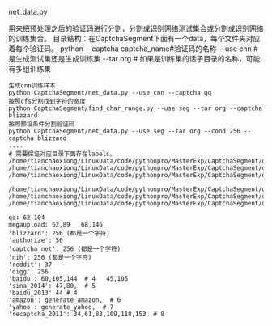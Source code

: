 net_data.py

用来把预处理之后的验证码进行分割，分割成识别网络测试集合或分割成识别网络的训练集合。
目录结构：在CaptchaSegment下面有一个data，每个文件夹对应着每个验证码。
python --captcha captcha_name#验证码的名称
       --use cnn # 是生成测试集还是生成训练集
       --tar org # 如果是训练集的话子目录的名称，可能有多组训练集
```
生成cnn训练样本
python CaptchaSegment/net_data.py --use cnn --captcha qq 
按照cfs分割找到字符的宽度
python CaptchaSegment/find_char_range.py --use seg --tar org --captcha blizzard
按照预设条件分割验证码
python CaptchaSegment/net_data.py --use seg --tar org --cond 256 --captcha blizzard 
....
# 需要保证对应目录下面存在labels。
/home/tianchaoxiong/LinuxData/code/pythonpro/MasterExp/CaptchaSegment/data/qq/seg/org/images
/home/tianchaoxiong/LinuxData/code/pythonpro/MasterExp/CaptchaSegment/data/qq/seg/org/test_sets
/home/tianchaoxiong/LinuxData/code/pythonpro/MasterExp/CaptchaSegment/data/qq/seg/qq_test_200_labels.txt

/home/tianchaoxiong/LinuxData/code/pythonpro/MasterExp/CaptchaSegment/data/qq/cnn/images
/home/tianchaoxiong/LinuxData/code/pythonpro/MasterExp/CaptchaSegment/data/qq/cnn/train_sets
/home/tianchaoxiong/LinuxData/code/pythonpro/MasterExp/CaptchaSegment/data/qq/cnn/qq_train_5000_labels.txt
```
```
qq: 62,104
megaupload: 62,89   68,146
'blizzard': 256 (都是一个字符)
'authorize': 56
'captcha_net': 256 (都是一个字符)
'nih': 256 (都是一个字符)
'reddit': 37
'digg': 256
'baidu': 60,105,144  # 4   45,105
'sina_2014': 47,80,  # 5
'baidu_2013' 44 # 4
'amazon': generate_amazon,  # 6
'yahoo': generate_yahoo,  # 7
'recaptcha_2011': 34,61,83,109,118,153  # 8

```